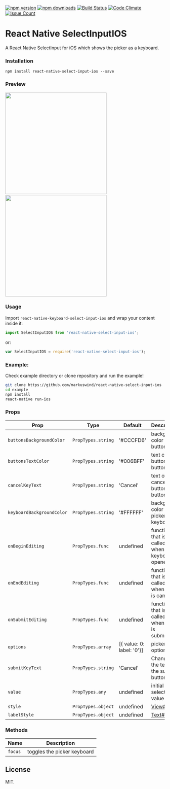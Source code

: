 [![npm version](https://img.shields.io/npm/v/react-native-select-input-ios.svg?style=flat-square)](https://www.npmjs.com/package/react-native-select-input-ios)
[![npm downloads](https://img.shields.io/npm/dm/react-native-select-input-ios.svg?style=flat-square)](https://www.npmjs.com/package/react-native-select-input-ios)
[![Build Status](https://travis-ci.org/markuswind/react-native-select-input-ios.svg?branch=master)](https://travis-ci.org/markuswind/react-native-select-input-ios)
[![Code Climate](https://codeclimate.com/github/markuswind/react-native-select-input-ios/badges/gpa.svg)](https://codeclimate.com/github/markuswind/react-native-select-input-ios)
[![Issue Count](https://codeclimate.com/github/markuswind/react-native-select-input-ios/badges/issue_count.svg)](https://codeclimate.com/github/markuswind/react-native-select-input-ios)

# React Native SelectInputIOS

A React Native SelectInput for iOS which shows the picker as a keyboard.

### Installation
`npm install react-native-select-input-ios --save`

### Preview
<img src="https://github.com/markuswind/react-native-select-input-ios/blob/master/screenshots/example.ios.gif?raw=true" width=320px/>
&nbsp;&nbsp;&nbsp;
<img src="https://github.com/markuswind/react-native-select-input-ios/blob/master/screenshots/example.android.gif?raw=true" width=320px/>

### Usage
Import ``react-native-keyboard-select-input-ios`` and wrap your content inside
it:

```js
import SelectInputIOS from 'react-native-select-input-ios';
```

or:
```js
var SelectInputIOS = require('react-native-select-input-ios');
```

### Example:
Check example directory or clone repository and run the example!

```bash
git clone https://github.com/markuswind/react-native-select-input-ios
cd example
npm install
react-native run-ios
```

### Props

| **Prop**                  | **Type**         | **Default** | **Description**                                                                          |
|---------------------------|------------------|-------------|------------------------------------------------------------------------------------------|
| `buttonsBackgroundColor`  | `PropTypes.string` | '#CCCFD6'   | background color of buttons bar                 |
| `buttonsTextColor`        | `PropTypes.string` | '#006BFF'   | text color buttons in buttons bar               |
| `cancelKeyText`           | `PropTypes.string` | 'Cancel'    | text of cancel button in buttons bar            |
| `keyboardBackgroundColor` | `PropTypes.string` | '#FFFFFF'   | background color of picker keyboard             |
| `onBeginEditing`          | `PropTypes.func`   | undefined   | function that is called when keyboard is opened |
| `onEndEditing`            | `PropTypes.func`   | undefined   | function that is called when input is canceled  |
| `onSubmitEditing`         | `PropTypes.func`   | undefined   | function that is called when input is submitted |
| `options`                 | `PropTypes.array`  | [{ value: 0: label: '0'}] | picker options                    |
| `submitKeyText`           | `PropTypes.string` | 'Cancel'    | Changes the text of the submit button           |
| `value`                   | `PropTypes.any`    | undefined   | initial selected value                          |
| `style`                   | `PropTypes.object` | undefined   | [View#style](https://facebook.github.io/react-native/docs/view.html#style "View#style")|
| `labelStyle`              | `PropTypes.object` | undefined   | [Text#style](https://facebook.github.io/react-native/docs/text.html#style "Text#style") |

### Methods
| **Name**  | **Description**             |
|-----------|-----------------------------|
| `focus`   | toggles the picker keyboard |

## License

MIT.
